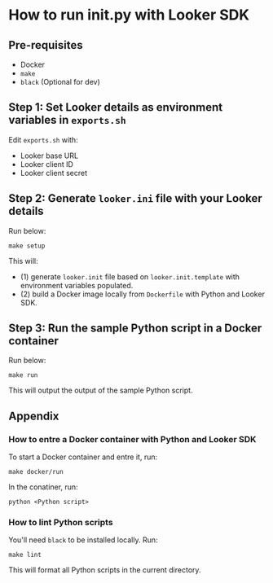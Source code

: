 # How to run init.py with Looker SDK

## Pre-requisites
- Docker
- `make`
- `black` (Optional for dev)

## Step 1: Set Looker details as environment variables in `exports.sh`

Edit `exports.sh` with:
- Looker base URL
- Looker client ID
- Looker client secret


## Step 2: Generate `looker.ini` file with your Looker details

Run below:
```
make setup
```

This will:
  * (1) generate `looker.init` file based on `looker.init.template` with environment variables populated.
  * (2) build a Docker image locally from `Dockerfile` with Python and Looker SDK.

## Step 3: Run the sample Python script in a Docker container

Run below:
```
make run
```

This will output the output of the sample Python script.

## Appendix

### How to entre a Docker container with Python and Looker SDK

To start a Docker container and entre it, run:

```
make docker/run
```

In the conatiner, run:

```
python <Python script>
```

### How to lint Python scripts

You'll need `black` to be installed locally. Run:

```
make lint
````

This will format all Python scripts in the current directory.

